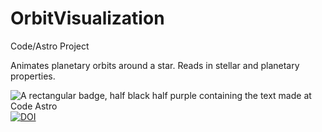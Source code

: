 # OrbitVisualization
Code/Astro Project

Animates planetary orbits around a star. Reads in stellar and planetary properties.

![A rectangular badge, half black half purple containing the text made at Code Astro](https://img.shields.io/badge/Made%20at-Code/Astro-blueviolet.svg)
[![DOI](https://zenodo.org/badge/1032071309.svg)](https://doi.org/10.5281/zenodo.16764013)

